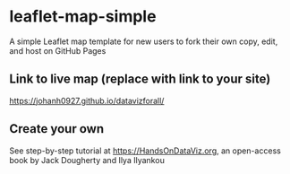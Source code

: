 # leaflet-map-simple
A simple Leaflet map template for new users to fork their own copy, edit, and host on GitHub Pages

## Link to live map (replace with link to your site)
https://johanh0927.github.io/datavizforall/

## Create your own
See step-by-step tutorial at https://HandsOnDataViz.org, an open-access book by Jack Dougherty and Ilya Ilyankou
